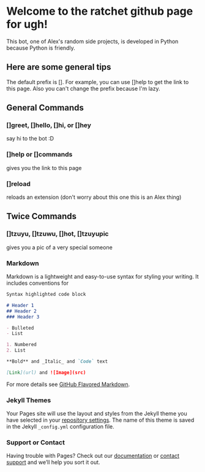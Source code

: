# Welcome to the ratchet github page for ugh!
This bot, one of Alex's random side projects, is developed in Python because Python is friendly.
## Here are some general tips
The default prefix is []. For example, you can use []help to get the link to this page. Also you can't change the prefix because I'm lazy.

## General Commands
### []greet, []hello, []hi, or []hey
say hi to the bot :D
### []help or []commands
gives you the link to this page
### []reload
reloads an extension (don't worry about this one this is an Alex thing)

## Twice Commands
### []tzuyu, []tzuwu, []hot, []tzuyupic
gives you a pic of a very special someone

### Markdown

Markdown is a lightweight and easy-to-use syntax for styling your writing. It includes conventions for

```markdown
Syntax highlighted code block

# Header 1
## Header 2
### Header 3

- Bulleted
- List

1. Numbered
2. List

**Bold** and _Italic_ and `Code` text

[Link](url) and ![Image](src)
```

For more details see [GitHub Flavored Markdown](https://guides.github.com/features/mastering-markdown/).

### Jekyll Themes

Your Pages site will use the layout and styles from the Jekyll theme you have selected in your [repository settings](https://github.com/Lin-Alex/ugh/settings). The name of this theme is saved in the Jekyll `_config.yml` configuration file.

### Support or Contact

Having trouble with Pages? Check out our [documentation](https://help.github.com/categories/github-pages-basics/) or [contact support](https://github.com/contact) and we’ll help you sort it out.
